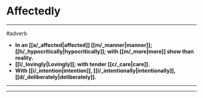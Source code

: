 # Affectedly
---
#adverb
- **In an [[a/_affected|affected]] [[m/_manner|manner]]; [[h/_hypocritically|hypocritically]]; with [[m/_more|more]] show than reality.**
- **[[l/_lovingly|Lovingly]]; with tender [[c/_care|care]].**
- **With [[i/_intention|intention]], [[i/_intentionally|intentionally]], [[d/_deliberately|deliberately]].**
---
---
